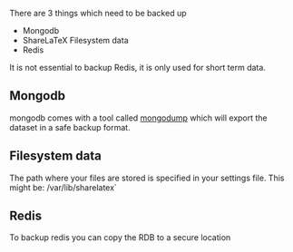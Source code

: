 There are 3 things which need to be backed up

* Mongodb
* ShareLaTeX Filesystem data
* Redis

It is not essential to backup Redis, it is only used for short term data.

## Mongodb
mongodb comes with a tool called [mongodump](https://docs.mongodb.com/manual/reference/program/mongodump/) which will export the dataset in a safe backup format. 

## Filesystem data 
The path where your files are stored is specified in your settings file. This might be: /var/lib/sharelatex`

## Redis
To backup redis you can copy the RDB to a secure location
